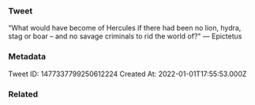 ### Tweet
“What would have become of Hercules if there had been no lion, hydra, stag or boar – and no savage criminals to rid the world of?" — Epictetus

### Metadata
Tweet ID: 1477337799250612224
Created At: 2022-01-01T17:55:53.000Z

### Related

